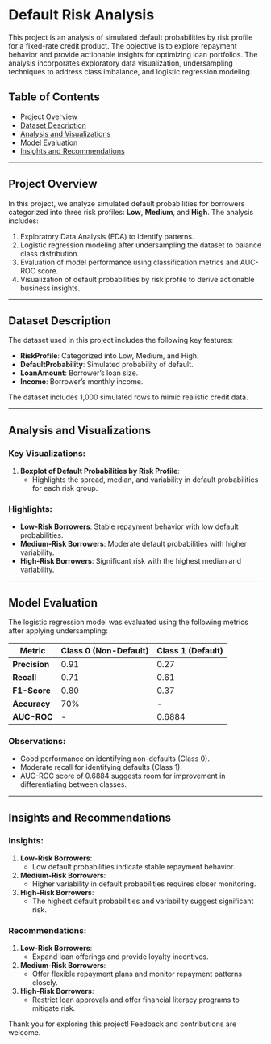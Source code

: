 # Default Risk Analysis

This project is an analysis of simulated default probabilities by risk profile for a fixed-rate credit product. The objective is to explore repayment behavior and provide actionable insights for optimizing loan portfolios. The analysis incorporates exploratory data visualization, undersampling techniques to address class imbalance, and logistic regression modeling.

## **Table of Contents**
- [Project Overview](#project-overview)
- [Dataset Description](#dataset-description)
- [Analysis and Visualizations](#analysis-and-visualizations)
- [Model Evaluation](#model-evaluation)
- [Insights and Recommendations](#insights-and-recommendations)

---

## **Project Overview**
In this project, we analyze simulated default probabilities for borrowers categorized into three risk profiles: **Low**, **Medium**, and **High**. The analysis includes:
1. Exploratory Data Analysis (EDA) to identify patterns.
2. Logistic regression modeling after undersampling the dataset to balance class distribution.
3. Evaluation of model performance using classification metrics and AUC-ROC score.
4. Visualization of default probabilities by risk profile to derive actionable business insights.

---

## **Dataset Description**
The dataset used in this project includes the following key features:
- **RiskProfile**: Categorized into Low, Medium, and High.
- **DefaultProbability**: Simulated probability of default.
- **LoanAmount**: Borrower’s loan size.
- **Income**: Borrower’s monthly income.

The dataset includes 1,000 simulated rows to mimic realistic credit data.

---

## **Analysis and Visualizations**
### **Key Visualizations**:
1. **Boxplot of Default Probabilities by Risk Profile**:
   - Highlights the spread, median, and variability in default probabilities for each risk group.

### **Highlights**:
- **Low-Risk Borrowers**: Stable repayment behavior with low default probabilities.
- **Medium-Risk Borrowers**: Moderate default probabilities with higher variability.
- **High-Risk Borrowers**: Significant risk with the highest median and variability.

---

## **Model Evaluation**
The logistic regression model was evaluated using the following metrics after applying undersampling:

| Metric         | Class 0 (Non-Default) | Class 1 (Default) |
|----------------|-----------------------|-------------------|
| **Precision**  | 0.91                 | 0.27              |
| **Recall**     | 0.71                 | 0.61              |
| **F1-Score**   | 0.80                 | 0.37              |
| **Accuracy**   | 70%                  | -                 |
| **AUC-ROC**    | -                    | 0.6884            |

### **Observations**:
- Good performance on identifying non-defaults (Class 0).
- Moderate recall for identifying defaults (Class 1).
- AUC-ROC score of 0.6884 suggests room for improvement in differentiating between classes.

---

## **Insights and Recommendations**
### **Insights**:
1. **Low-Risk Borrowers**:
   - Low default probabilities indicate stable repayment behavior.
2. **Medium-Risk Borrowers**:
   - Higher variability in default probabilities requires closer monitoring.
3. **High-Risk Borrowers**:
   - The highest default probabilities and variability suggest significant risk.

### **Recommendations**:
1. **Low-Risk Borrowers**:
   - Expand loan offerings and provide loyalty incentives.
2. **Medium-Risk Borrowers**:
   - Offer flexible repayment plans and monitor repayment patterns closely.
3. **High-Risk Borrowers**:
   - Restrict loan approvals and offer financial literacy programs to mitigate risk.

Thank you for exploring this project! Feedback and contributions are welcome.

